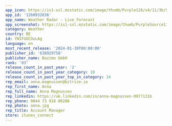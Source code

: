 ```yaml
---
app_icon: https://is1-ssl.mzstatic.com/image/thumb/Purple126/v4/11/3b/9c/113b9c34-3e13-b228-fd5f-ac8232ef1258/AppIcon-WeatherRadarFree-0-0-1x_U007emarketing-0-9-0-85-220.jpeg/1024x1024bb.png
app_id: '1260932836'
app_name: Weather Radar - Live Forecast
app_screenshot: https://is1-ssl.mzstatic.com/image/thumb/PurpleSource114/v4/c4/f6/1a/c4f61a28-4acd-7a7a-28fe-c966a953a8c9/b0e94f43-6293-4edf-8854-787e91e79114_Simulator_Screen_Shot_-_iPhone_11_Pro_Max_-_2020-08-31_at_19.33.03.png/1242x2688bb.png
category: Weather
country: BE
id: YNIFG6COuLAg
language: en
most_recent_release: '2024-01-30T00:00:00'
publisher_id: '638929758'
publisher_name: Bazimo GmbH
rank: '83'
release_count_in_past_year: '2'
release_count_in_past_year_category: 10
release_count_in_past_year_top_in_category: 14
rep_email: anna.magnussen@bitrise.io
rep_first_name: Anna
rep_full_name: Anna Magnussen
rep_linkedin: https://uk.linkedin.com/in/anna-magnussen-0977131b
rep_phone: 0044 73 918 00286
rep_photo: anna.jpg
rep_title: Account Manager
store: itunes_connect
---
```

